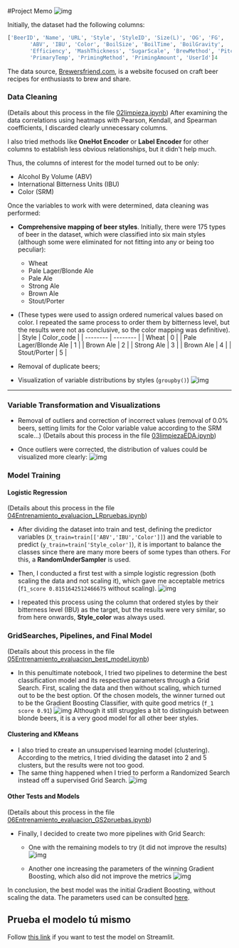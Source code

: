 #Project Memo
![img](../docs/charts/types-pic.avif)

Initially, the dataset had the following columns:

```Python
['BeerID', 'Name', 'URL', 'Style', 'StyleID', 'Size(L)', 'OG', 'FG',
       'ABV', 'IBU', 'Color', 'BoilSize', 'BoilTime', 'BoilGravity',
       'Efficiency', 'MashThickness', 'SugarScale', 'BrewMethod', 'PitchRate',
       'PrimaryTemp', 'PrimingMethod', 'PrimingAmount', 'UserId']4
```
The data source, [Brewersfriend.com](https://www.brewersfriend.com/beer-charts/), is a website focused on craft beer recipes for enthusiasts to brew and share.

### Data Cleaning
(Details about this process in the file [02limpieza.ipynb]('../notebooks/02limpieza.ipynb'))
After examining the data correlations using heatmaps with Pearson, Kendall, and Spearman coefficients, I discarded clearly unnecessary columns.

I also tried methods like **OneHot Encoder** or **Label Encoder** for other columns to establish less obvious relationships, but it didn't help much.

Thus, the columns of interest for the model turned out to be only:

+ Alcohol By Volume (ABV)
+ International Bitterness Units (IBU)
+ Color (SRM)

Once the variables to work with were determined, data cleaning was performed:

+ **Comprehensive mapping of beer styles**. Initially, there were 175 types of beer in the dataset, which were classified into six main styles (although some were eliminated for not fitting into any or being too peculiar):
    - Wheat
    - Pale Lager/Blonde Ale
    - Pale Ale
    - Strong Ale
    - Brown Ale
    - Stout/Porter
+ (These types were used to assign ordered numerical values based on color. I repeated the same process to order them by bitterness level, but the results were not as conclusive, so the color mapping was definitive).
| Style | Color_code |
| -------- | -------- |
| Wheat | 0 |
| Pale Lager/Blonde Ale | 1 |
| Brown Ale | 2 |
| Strong Ale | 3 |
| Brown Ale | 4 |
| Stout/Porter | 5 |

+ Removal of duplicate beers;
+ Visualization of variable distributions by styles (``` groupby() ```)
![img](../docs/charts/ejemplo_color_nolim.png)
-----------------------------------
### Variable Transformation and Visualizations
+ Removal of outliers and correction of incorrect values (removal of 0.0% beers, setting limits for the Color variable value according to the SRM scale...)
(Details about this process in the file [03limpiezaEDA.ipynb]('../notebooks/03limpiezaEDA.ipynb'))

+ Once outliers were corrected, the distribution of values could be visualized more clearly:
![img](../docs/charts/boxplot_srm_lim.png)

### Model Training

#### Logistic Regression
(Details about this process in the file [04Entrenamiento_evaluacion_LRpruebas.ipynb]('../notebooks/04Entrenamiento_evaluacion_LRpruebas.ipynb'))

+ After dividing the dataset into train and test, defining the predictor variables (```X_train=train[['ABV','IBU','Color']]```) and the variable to predict (```y_train=train['Style_color']```), it is important to balance the classes since there are many more beers of some types than others. For this, a **RandomUnderSampler** is used.

+ Then, I conducted a first test with a simple logistic regression (both scaling the data and not scaling it), which gave me acceptable metrics (```f1_score 0.8151642512466675``` without scaling).
![img](../docs/charts/lr1_confusionmatrix.png)

+ I repeated this process using the column that ordered styles by their bitterness level (IBU) as the target, but the results were very similar, so from here onwards, **Style_color** was always used.

### GridSearches, Pipelines, and Final Model
(Details about this process in the file [05Entrenamiento_evaluacion_best_model.ipynb]('../notebooks/05Entrenamiento_evaluacion_best_model.ipynb'))

+ In this penultimate notebook, I tried two pipelines to determine the best classification model and its respective parameters through a Grid Search. First, scaling the data and then without scaling, which turned out to be the best option.
Of the chosen models, the winner turned out to be the Gradient Boosting Classifier, with quite good metrics (```f_1 score 0.91```)
![img](../docs/charts/final_cm.png)
Although it still struggles a bit to distinguish between blonde beers, it is a very good model for all other beer styles.

#### Clustering and KMeans
+ I also tried to create an unsupervised learning model (clustering). According to the metrics, I tried dividing the dataset into 2 and 5 clusters, but the results were not too good.
+ The same thing happened when I tried to perform a Randomized Search instead off a supervised Grid Search.
![img](../docs/charts/5clusters.png)
#### Other Tests and Models
(Details about this process in the file [06Entrenamiento_evaluacion_GS2pruebas.ipynb]('../notebooks/06Entrenamiento_evaluacion_GS2pruebas.ipynb'))

+ Finally, I decided to create two more pipelines with Grid Search:
    - One with the remaining models to try (it did not improve the results)
    ![img](../docs/charts/adaboost_cm.png)


    - Another one increasing the parameters of the winning Gradient Boosting, which also did not improve the metrics
    ![img](../docs/charts/lastgbc_cm.png)

In conclusion, the best model was the initial Gradient Boosting, without scaling the data. The parameters used can be consulted [here](../models/final_model_config.yaml).

## Prueba el modelo tú mismo
Follow [this link](https://predicting-beer-styles-with-machine-learning.streamlit.app/) if you want to test the model on Streamlit.